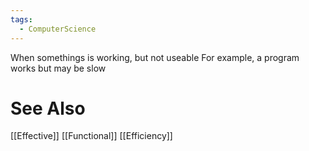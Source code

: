```yaml
---
tags:
  - ComputerScience
---
```

When somethings is working, but not useable
For example, a program works but may be slow

# See Also
[[Effective]]
[[Functional]]
[[Efficiency]]